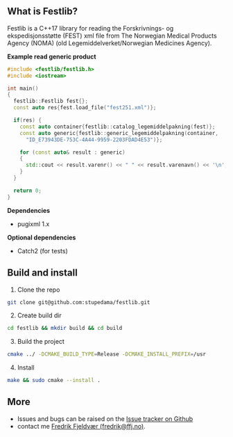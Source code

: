 ## What is Festlib?

Festlib is a C++17 library for reading the Forskrivnings- og ekspedisjonsstøtte (FEST) xml file 
from The Norwegian Medical Products Agency (NOMA) (old Legemiddelverket/Norwegian Medicines Agency).

**Example read generic product**
```cpp
#include <festlib/festlib.h>
#include <iostream>

int main()
{
  festlib::Festlib fest{};
  const auto res{fest.load_file("fest251.xml")};

  if(res) {
    const auto container{festlib::catalog_legemiddelpakning(fest)};
    const auto generic{festlib::generic_legemiddelpakning(container,
      "ID_E73943DE-753C-4A44-9959-2203FDAD4E53")};

    for (const auto& result : generic)
    {
      std::cout << result.varenr() << " " << result.varenavn() << '\n';
    }
  }

  return 0;
}
```

**Dependencies**
* pugixml 1.x

**Optional dependencies**
* Catch2 (for tests)

## Build and install

1. Clone the repo
```sh
git clone git@github.com:stupedama/festlib.git
```
2. Create build dir
```sh
cd festlib && mkdir build && cd build
```
3. Build the project
```sh
cmake ../ -DCMAKE_BUILD_TYPE=Release -DCMAKE_INSTALL_PREFIX=/usr
```
4. Install
```sh
make && sudo cmake --install .
```

## More
* Issues and bugs can be raised on the [Issue tracker on Github](https://github.com/stupedama/festlib/issues)
* contact me [Fredrik Fjeldvær (fredrik@ffj.no)](mailto:fredrik@ffj.no).

